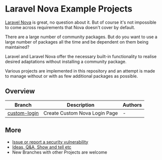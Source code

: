 # Laravel Nova Example Projects

[Laravel Nova](https://nova.laravel.com/) is great, no question about it. But of course it's not impossible to come
across requirements that Nova doesn't cover by default.

There are a large number of community packages. But do you want to use a large number of packages all the time and be
dependent on them being maintained?

Laravel and Laravel Nova offer the necessary built-in functionality to realise desired adaptations without installing a
community package.

Various projects are implemented in this repository and an attempt is made to manage without or with as few additional
packages as possible.

## Overview

| Branch                                                                                              | Description                   | Authors |
|-----------------------------------------------------------------------------------------------------|-------------------------------|---------|
| [custom-login](https://github.com/Muetze42/laravel-nova-example-projects/tree/feature/custom-login) | Create Custom Nova Login Page | -       |

## More

* [Issue or report a security vulnerability](https://github.com/Muetze42/laravel-nova-example-projects/issues)
* [Ideas, Q&A, Show and tell etc](https://github.com/Muetze42/laravel-nova-example-projects/discussions)
* New Branches with other Projects are welcome
